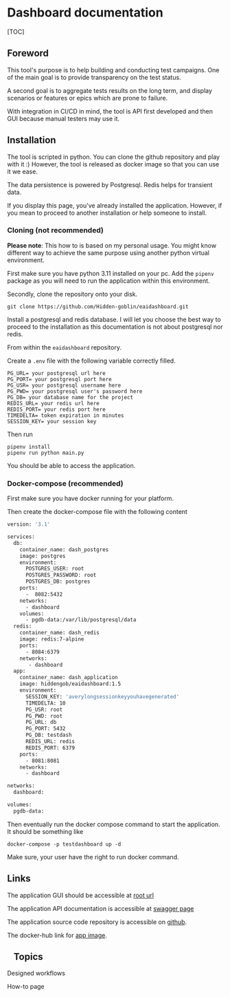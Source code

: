 # Dashboard documentation
[TOC]
## Foreword
This tool's purpose is to help building and conducting test campaigns. One of the main goal is to provide transparency on the test status.

A second goal is to aggregate tests results on the long term, and display scenarios or features or epics which are prone to failure.

With integration in CI/CD in mind, the tool is API first developed and then GUI because manual testers may use it.

## Installation

The tool is scripted in python. You can clone the github repository and play with it :) However, the tool is 
released as docker image so that you can use it we ease.

The data persistence is powered by Postgresql. Redis helps for transient data.

If you display this page, you've already installed the application. However, if you mean to proceed to another 
installation or help someone to install.

### Cloning (not recommended)

**Please note**: This how to is based on my personal usage. You might know different way to achieve the same purpose 
using another python virtual environment.

First make sure you have python 3.11 installed on your pc. Add the `pipenv` package as you will need to run the 
application within this environment.

Secondly, clone the repository onto your disk. 

```commandline
git clone https://github.com/Hidden-goblin/eaidashboard.git
```

Install a postgresql and redis database. I will let you choose the best way to proceed to the installation as this 
documentation is not about postgresql nor redis.

From within the `eaidashboard` repository.

Create a `.env` file with the following variable correctly filled.

```
PG_URL= your postgresql url here
PG_PORT= your postgresql port here
PG_USR= your postgresql username here
PG_PWD= your postgresql user's password here
PG_DB= your database name for the project
REDIS_URL= your redis url here
REDIS_PORT= your redis port here
TIMEDELTA= token expiration in minutes
SESSION_KEY= your session key
```

Then run

```commandline
pipenv install
pipenv run python main.py
```

You should be able to access the application.

### Docker-compose (recommended)

First make sure you have docker running for your platform.

Then create the docker-compose file with the following content

```dockerfile
version: '3.1'

services:
  db:
    container_name: dash_postgres
    image: postgres
    environment:
      POSTGRES_USER: root
      POSTGRES_PASSWORD: root
      POSTGRES_DB: postgres
    ports:
      -  8082:5432
    networks:
      - dashboard
    volumes:
      - pgdb-data:/var/lib/postgresql/data
  redis:
    container_name: dash_redis
    image: redis:7-alpine
    ports:
      - 8084:6379
    networks:
       - dashboard
  app:
    container_name: dash_application
    image: hiddengob/eaidashboard:1.5
    environment:
      SESSION_KEY: 'averylongsessionkeyyouhavegenerated'  
      TIMEDELTA: 10
      PG_USR: root
      PG_PWD: root
      PG_URL: db
      PG_PORT: 5432
      PG_DB: testdash
      REDIS_URL: redis
      REDIS_PORT: 6379
    ports:
      - 8081:8081
    networks:
      - dashboard

networks:
  dashboard:

volumes:
  pgdb-data:
```

Then eventually run the docker compose command to start the application. It should be something like

```commandline
docker-compose -p testdashboard up -d
```

Make sure, your user have the right to run docker command.

## Links

The application GUI should be accessible at [root url](/)

The application API documentation is accessible at [swagger page](/docs)

The application source code repository is accessible on [github](https://github.com/Hidden-goblin/eaidashboard).

The docker-hub link for [app image](https://hub.docker.com/r/hiddengob/eaidashboard).

## <img height="10" src="/assets/camera.svg" width="10"/> Topics

<a class="link-primary" hx-get="/documentation/workflows.md">Designed workflows</a>

<a class="link-primary" hx-get="/documentation/how_to.md">How-to page</a>




